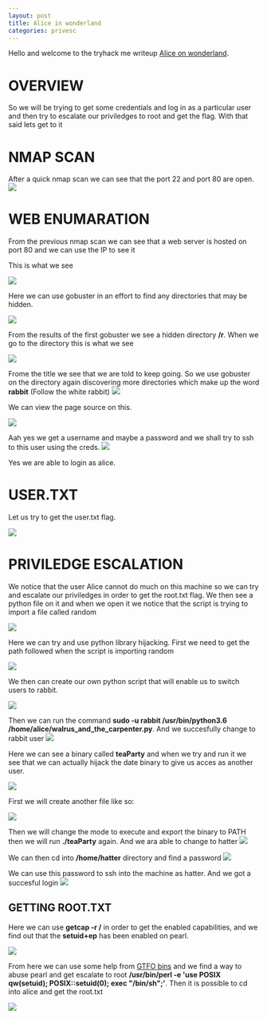```yaml
---
layout: post
title: Alice in wonderland
categories: privesc
---
```

Hello and welcome to the tryhack me writeup [Alice on wonderland](https://tryhackme.com/room/wonderland).
# OVERVIEW
So we will be trying to get some credentials and log in as a particular user and then try to escalate our priviledges to root and get the flag. With that said lets get to it

# NMAP SCAN

After a quick nmap scan we can see that the port 22 and port 80 are open.
![](https://i.ibb.co/QpsyvgL/nmap.png)

# WEB ENUMARATION

From the previous nmap scan we can see that a web server is hosted on port 80 and we can use the IP to see it 

This is what we see 

![](https://i.ibb.co/7vp566b/web1.png)

Here we can use gobuster in an effort to find any directories that may be hidden.

![](https://i.ibb.co/SN7d9Dr/go1.png)

From the results of the first gobuster we see a hidden directory **/r**. When we go to the directory this is what we see

![](https://i.ibb.co/MRH7n2J/web2.png)

Frome the title we see that we are told to keep going. So we use gobuster on the directory again discovering more directories which make up the word **rabbit** (Follow the white rabbit)
![](https://i.ibb.co/sPrf17g/web7.png)

We can view the page source on this.

![](https://i.ibb.co/QdyXz9f/creds.png)

Aah yes we get a username and maybe a password and we shall try to ssh to this user using the creds.
![](https://i.ibb.co/3YVrnbK/ssh.png)


Yes we are able to login as alice.
# USER.TXT
Let us try to get the user.txt flag.

![](https://i.ibb.co/Lz8ptfC/user.png)

# PRIVILEDGE ESCALATION 
We notice that the user Alice cannot do much on this machine so we can try and escalate our priviledges in order to get the root.txt flag. 
We then see a python file on it and when we open it we notice that the script is trying to import a file called random 

![](https://i.ibb.co/bbW46jt/walrusnano.png)

Here we can try and use python library hijacking. First we need to get the path followed when the script is importing random 

![](https://i.ibb.co/KGx8LX4/syspath.png)

We then can create our own python script that will enable us to switch users to rabbit.

![](https://i.ibb.co/gFrLxzW/os.png)

Then we can run the command **sudo -u rabbit /usr/bin/python3.6 /home/alice/walrus_and_the_carpenter.py**. And we succesfully change to rabbit user 
![](https://i.ibb.co/VVGrXMb/changetorabbit.png)

Here we can see a binary called **teaParty** and when we try and run it we see that we can actually hijack the date binary to give us acces as another user.

![](https://i.ibb.co/TL7fTj1/teaparty.png)

First we will create another file like so:

![](https://i.ibb.co/QpdBXTy/date.png)

Then we will change the mode to execute and export the binary to PATH then we will run **./teaParty** again.
And we ara able to change to hatter 
![](https://i.ibb.co/BV9wX5p/hatter.png)

We can then cd into **/home/hatter** directory and find a password 
![](https://i.ibb.co/2cj3Tty/password.png)

We can use this password to ssh into the machine as hatter. And we got a succesful login 
![](https://i.ibb.co/ZXKsQvs/sshhatter.png)

## GETTING ROOT.TXT

Here we can use **getcap -r /** in order to get the enabled capabilities, and we find out that the **setuid+ep** has been enabled on pearl.

![](https://i.ibb.co/F8kxG8f/getcap.png)

From here we can use some help from [GTFO bins](https://gtfobins.github.io/gtfobins/perl/#capabilities) and we find a way to abuse pearl and get escalate to root **/usr/bin/perl -e 'use POSIX qw(setuid); POSIX::setuid(0); exec "/bin/sh";'**.
Then it is possible to cd into alice and get the root.txt

![](https://i.ibb.co/k5X4QpL/roottxt.png)











